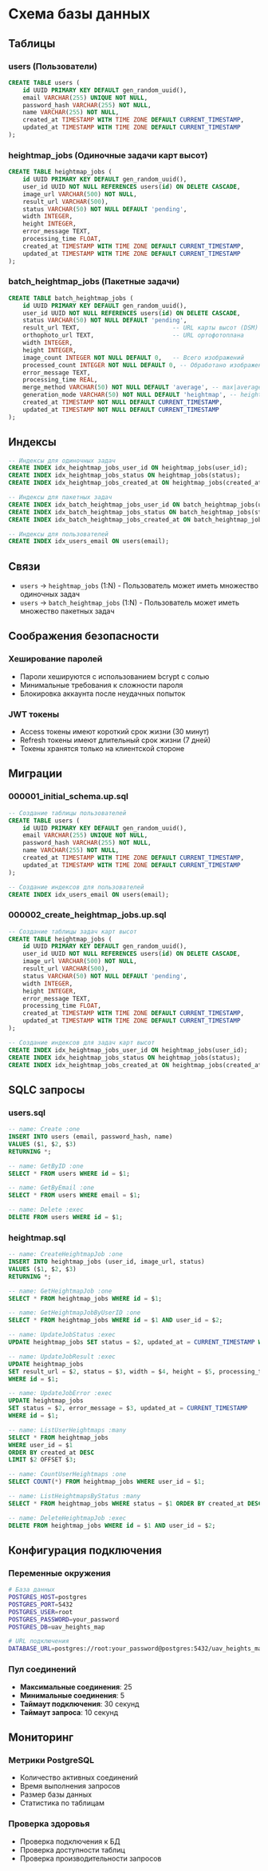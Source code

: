 # Схема базы данных

## Таблицы

### users (Пользователи)
```sql
CREATE TABLE users (
    id UUID PRIMARY KEY DEFAULT gen_random_uuid(),
    email VARCHAR(255) UNIQUE NOT NULL,
    password_hash VARCHAR(255) NOT NULL,
    name VARCHAR(255) NOT NULL,
    created_at TIMESTAMP WITH TIME ZONE DEFAULT CURRENT_TIMESTAMP,
    updated_at TIMESTAMP WITH TIME ZONE DEFAULT CURRENT_TIMESTAMP
);
```

### heightmap_jobs (Одиночные задачи карт высот)
```sql
CREATE TABLE heightmap_jobs (
    id UUID PRIMARY KEY DEFAULT gen_random_uuid(),
    user_id UUID NOT NULL REFERENCES users(id) ON DELETE CASCADE,
    image_url VARCHAR(500) NOT NULL,
    result_url VARCHAR(500),
    status VARCHAR(50) NOT NULL DEFAULT 'pending',
    width INTEGER,
    height INTEGER,
    error_message TEXT,
    processing_time FLOAT,
    created_at TIMESTAMP WITH TIME ZONE DEFAULT CURRENT_TIMESTAMP,
    updated_at TIMESTAMP WITH TIME ZONE DEFAULT CURRENT_TIMESTAMP
);
```

### batch_heightmap_jobs (Пакетные задачи)
```sql
CREATE TABLE batch_heightmap_jobs (
    id UUID PRIMARY KEY DEFAULT gen_random_uuid(),
    user_id UUID NOT NULL REFERENCES users(id) ON DELETE CASCADE,
    status VARCHAR(50) NOT NULL DEFAULT 'pending',
    result_url TEXT,                          -- URL карты высот (DSM)
    orthophoto_url TEXT,                      -- URL ортофотоплана
    width INTEGER,
    height INTEGER,
    image_count INTEGER NOT NULL DEFAULT 0,   -- Всего изображений
    processed_count INTEGER NOT NULL DEFAULT 0, -- Обработано изображений
    error_message TEXT,
    processing_time REAL,
    merge_method VARCHAR(50) NOT NULL DEFAULT 'average', -- max|average|low
    generation_mode VARCHAR(50) NOT NULL DEFAULT 'heightmap', -- heightmap|orthophoto|both
    created_at TIMESTAMP NOT NULL DEFAULT CURRENT_TIMESTAMP,
    updated_at TIMESTAMP NOT NULL DEFAULT CURRENT_TIMESTAMP
);
```

## Индексы

```sql
-- Индексы для одиночных задач
CREATE INDEX idx_heightmap_jobs_user_id ON heightmap_jobs(user_id);
CREATE INDEX idx_heightmap_jobs_status ON heightmap_jobs(status);
CREATE INDEX idx_heightmap_jobs_created_at ON heightmap_jobs(created_at DESC);

-- Индексы для пакетных задач
CREATE INDEX idx_batch_heightmap_jobs_user_id ON batch_heightmap_jobs(user_id);
CREATE INDEX idx_batch_heightmap_jobs_status ON batch_heightmap_jobs(status);
CREATE INDEX idx_batch_heightmap_jobs_created_at ON batch_heightmap_jobs(created_at DESC);

-- Индексы для пользователей
CREATE INDEX idx_users_email ON users(email);
```

## Связи

- `users` → `heightmap_jobs` (1:N) - Пользователь может иметь множество одиночных задач
- `users` → `batch_heightmap_jobs` (1:N) - Пользователь может иметь множество пакетных задач

## Соображения безопасности

### Хеширование паролей
- Пароли хешируются с использованием bcrypt с солью
- Минимальные требования к сложности пароля
- Блокировка аккаунта после неудачных попыток

### JWT токены
- Access токены имеют короткий срок жизни (30 минут)
- Refresh токены имеют длительный срок жизни (7 дней)
- Токены хранятся только на клиентской стороне

## Миграции

### 000001_initial_schema.up.sql
```sql
-- Создание таблицы пользователей
CREATE TABLE users (
    id UUID PRIMARY KEY DEFAULT gen_random_uuid(),
    email VARCHAR(255) UNIQUE NOT NULL,
    password_hash VARCHAR(255) NOT NULL,
    name VARCHAR(255) NOT NULL,
    created_at TIMESTAMP WITH TIME ZONE DEFAULT CURRENT_TIMESTAMP,
    updated_at TIMESTAMP WITH TIME ZONE DEFAULT CURRENT_TIMESTAMP
);

-- Создание индексов для пользователей
CREATE INDEX idx_users_email ON users(email);
```

### 000002_create_heightmap_jobs.up.sql
```sql
-- Создание таблицы задач карт высот
CREATE TABLE heightmap_jobs (
    id UUID PRIMARY KEY DEFAULT gen_random_uuid(),
    user_id UUID NOT NULL REFERENCES users(id) ON DELETE CASCADE,
    image_url VARCHAR(500) NOT NULL,
    result_url VARCHAR(500),
    status VARCHAR(50) NOT NULL DEFAULT 'pending',
    width INTEGER,
    height INTEGER,
    error_message TEXT,
    processing_time FLOAT,
    created_at TIMESTAMP WITH TIME ZONE DEFAULT CURRENT_TIMESTAMP,
    updated_at TIMESTAMP WITH TIME ZONE DEFAULT CURRENT_TIMESTAMP
);

-- Создание индексов для задач карт высот
CREATE INDEX idx_heightmap_jobs_user_id ON heightmap_jobs(user_id);
CREATE INDEX idx_heightmap_jobs_status ON heightmap_jobs(status);
CREATE INDEX idx_heightmap_jobs_created_at ON heightmap_jobs(created_at DESC);
```

## SQLC запросы

### users.sql
```sql
-- name: Create :one
INSERT INTO users (email, password_hash, name)
VALUES ($1, $2, $3)
RETURNING *;

-- name: GetByID :one
SELECT * FROM users WHERE id = $1;

-- name: GetByEmail :one
SELECT * FROM users WHERE email = $1;

-- name: Delete :exec
DELETE FROM users WHERE id = $1;
```

### heightmap.sql
```sql
-- name: CreateHeightmapJob :one
INSERT INTO heightmap_jobs (user_id, image_url, status)
VALUES ($1, $2, $3)
RETURNING *;

-- name: GetHeightmapJob :one
SELECT * FROM heightmap_jobs WHERE id = $1;

-- name: GetHeightmapJobByUserID :one
SELECT * FROM heightmap_jobs WHERE id = $1 AND user_id = $2;

-- name: UpdateJobStatus :exec
UPDATE heightmap_jobs SET status = $2, updated_at = CURRENT_TIMESTAMP WHERE id = $1;

-- name: UpdateJobResult :exec
UPDATE heightmap_jobs 
SET result_url = $2, status = $3, width = $4, height = $5, processing_time = $6, updated_at = CURRENT_TIMESTAMP 
WHERE id = $1;

-- name: UpdateJobError :exec
UPDATE heightmap_jobs 
SET status = $2, error_message = $3, updated_at = CURRENT_TIMESTAMP 
WHERE id = $1;

-- name: ListUserHeightmaps :many
SELECT * FROM heightmap_jobs 
WHERE user_id = $1 
ORDER BY created_at DESC 
LIMIT $2 OFFSET $3;

-- name: CountUserHeightmaps :one
SELECT COUNT(*) FROM heightmap_jobs WHERE user_id = $1;

-- name: ListHeightmapsByStatus :many
SELECT * FROM heightmap_jobs WHERE status = $1 ORDER BY created_at DESC;

-- name: DeleteHeightmapJob :exec
DELETE FROM heightmap_jobs WHERE id = $1 AND user_id = $2;
```

## Конфигурация подключения

### Переменные окружения
```bash
# База данных
POSTGRES_HOST=postgres
POSTGRES_PORT=5432
POSTGRES_USER=root
POSTGRES_PASSWORD=your_password
POSTGRES_DB=uav_heights_map

# URL подключения
DATABASE_URL=postgres://root:your_password@postgres:5432/uav_heights_map?sslmode=disable
```

### Пул соединений
- **Максимальные соединения**: 25
- **Минимальные соединения**: 5
- **Таймаут подключения**: 30 секунд
- **Таймаут запроса**: 10 секунд

## Мониторинг

### Метрики PostgreSQL
- Количество активных соединений
- Время выполнения запросов
- Размер базы данных
- Статистика по таблицам

### Проверка здоровья
- Проверка подключения к БД
- Проверка доступности таблиц
- Проверка производительности запросов